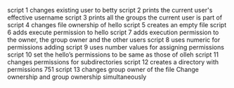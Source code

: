 script 1 changes existing user to betty
script 2 prints the current user's effective username
script 3 prints all the groups the current user is part of
script 4 changes file ownership of hello
script 5 creates an empty file
script 6 adds execute permission to hello
script 7 adds execution permission to the owner, the group owner and the other users
script 8 uses numeric for permissions adding
script 9 uses number values for assigning permissions
script 10 set the hello’s permissions to be same as those of olleh
script 11 changes permissions for subdirectories
script 12 creates a directory with permissions 751
script 13 changes group owner of the file
Change ownership and group ownership simultaneously
